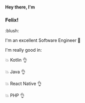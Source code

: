 <h4>Hey there, I'm <h3>Felix!</h3></h4> :blush:

I'm an excellent Software Engineer :muscle:

I'm really good in:

:boom: Kotlin :ok_hand:

:boom: Java :ok_hand:

:boom: React Native :ok_hand:

:boom: PHP :ok_hand:
